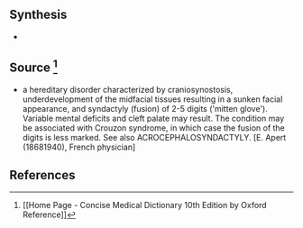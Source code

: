 ## Synthesis
- 
## Source [^1]
- a hereditary disorder characterized by craniosynostosis, underdevelopment of the midfacial tissues resulting in a sunken facial appearance, and syndactyly (fusion) of 2-5 digits ('mitten glove'). Variable mental deficits and cleft palate may result. The condition may be associated with Crouzon syndrome, in which case the fusion of the digits is less marked. See also ACROCEPHALOSYNDACTYLY. \[E. Apert (18681940), French physician]
## References

[^1]: [[Home Page - Concise Medical Dictionary 10th Edition by Oxford Reference]]
